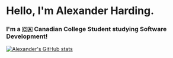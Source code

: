 # Hello, I'm Alexander Harding.
### I'm a 🇨🇦 Canadian College Student studying Software Development!

[![Alexander's GitHub stats](https://github-readme-stats.vercel.app/api?username=BackwardsUser)](https://github.com/anuraghazra/github-readme-stats)